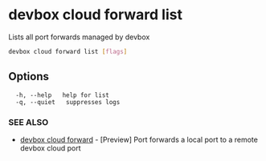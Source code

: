 # devbox cloud forward list

Lists all port forwards managed by devbox

```bash
devbox cloud forward list [flags]
```

## Options

```text
  -h, --help   help for list
  -q, --quiet   suppresses logs
```

### SEE ALSO

* [devbox cloud forward](devbox_cloud_forward.md)	 - [Preview] Port forwards a local port to a remote devbox cloud port

